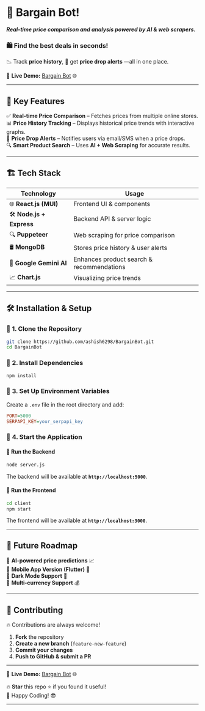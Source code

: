 # 🚀 **Bargain Bot!**  
**_Real-time price comparison and analysis powered by AI & web scrapers._**  

### 🛍️ Find the **best deals** in seconds!   
📉 Track **price history**, 🔔 get **price drop alerts** —all in one place.  

🔗 **Live Demo:** [Bargain Bot](https://bargain-bot.vercel.app/) 🌐  

---

## 🎯 **Key Features**  

✅ **Real-time Price Comparison** – Fetches prices from multiple online stores.  
📊 **Price History Tracking** – Displays historical price trends with interactive graphs.  
📢 **Price Drop Alerts** – Notifies users via email/SMS when a price drops.  
🔍 **Smart Product Search** – Uses **AI + Web Scraping** for accurate results.  

---

## 🏗️ **Tech Stack**  

| **Technology**  | **Usage** |
|----------------|-----------|
| 🌐 **React.js (MUI)** | Frontend UI & components |
| 🛠️ **Node.js + Express** | Backend API & server logic |
| 🔍 **Puppeteer** | Web scraping for price comparison |
| 🛢️ **MongoDB** | Stores price history & user alerts |
| 🤖 **Google Gemini AI** | Enhances product search & recommendations |
| 📈 **Chart.js** | Visualizing price trends |

---

## 🛠️ **Installation & Setup**  

### 🔹 **1. Clone the Repository**  
```sh
git clone https://github.com/ashish6298/BargainBot.git
cd BargainBot
```

### 🔹 **2. Install Dependencies**  
```sh
npm install
```

### 🔹 **3. Set Up Environment Variables**  
Create a `.env` file in the root directory and add:  
```ini
PORT=5000
SERPAPI_KEY=your_serpapi_key
```

### 🔹 **4. Start the Application**  

#### 🚀 **Run the Backend**  
```sh
node server.js
```
The backend will be available at **`http://localhost:5000`**.

#### 🎨 **Run the Frontend**  
```sh
cd client
npm start
```
The frontend will be available at **`http://localhost:3000`**.

---

## 🚀 **Future Roadmap**  

🔹 **AI-powered price predictions** 📈  
🔹 **Mobile App Version (Flutter)** 📱  
🔹 **Dark Mode Support** 🌙  
🔹 **Multi-currency Support** 💰  

---

## 🤝 **Contributing**  

🔥 Contributions are always welcome!  
1. **Fork** the repository  
2. **Create a new branch** (`feature-new-feature`)  
3. **Commit your changes**  
4. **Push to GitHub & submit a PR**  

---

🔗 **Live Demo:** [Bargain Bot](https://bargain-bot.vercel.app/) 🌐  

🔥 **Star** this repo ⭐ if you found it useful!  
🚀 Happy Coding! 😎  

---
